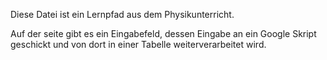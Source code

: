 Diese Datei ist ein Lernpfad aus dem Physikunterricht.

Auf der seite gibt es ein Eingabefeld, dessen Eingabe an ein Google Skript geschickt und von dort in einer Tabelle weiterverarbeitet wird.
